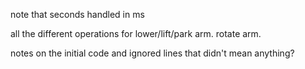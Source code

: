 note that seconds handled in ms

all the different operations for lower/lift/park arm. rotate arm.

notes on the initial code and ignored lines that didn't mean anything?


